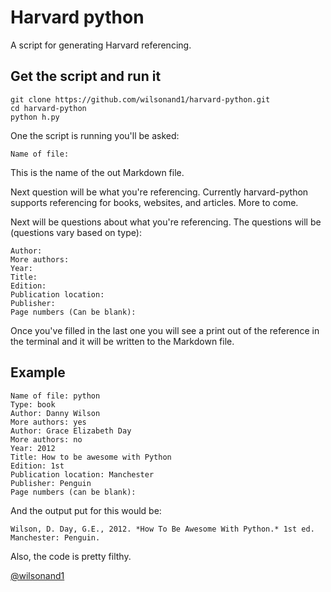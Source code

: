 # Harvard python

A script for generating Harvard referencing.

## Get the script and run it
```
git clone https://github.com/wilsonand1/harvard-python.git
cd harvard-python
python h.py
```

One the script is running you'll be asked:
```
Name of file:
```
This is the name of the out Markdown file.

Next question will be what you're referencing. Currently harvard-python supports referencing for books, websites, and articles. More to come.

Next will be questions about what you're referencing. The questions will be (questions vary based on type):

```
Author:
More authors:
Year:
Title:
Edition:
Publication location:
Publisher:
Page numbers (Can be blank):
```

Once you've filled in the last one you will see a print out of the reference in the terminal and it will be written to the Markdown file.

## Example

```
Name of file: python
Type: book
Author: Danny Wilson
More authors: yes
Author: Grace Elizabeth Day
More authors: no
Year: 2012
Title: How to be awesome with Python
Edition: 1st
Publication location: Manchester
Publisher: Penguin
Page numbers (can be blank):
```

And the output put for this would be:

```
Wilson, D. Day, G.E., 2012. *How To Be Awesome With Python.* 1st ed. Manchester: Penguin.
```

Also, the code is pretty filthy.

[@wilsonand1](http://twitter.com/wilsonand1)
